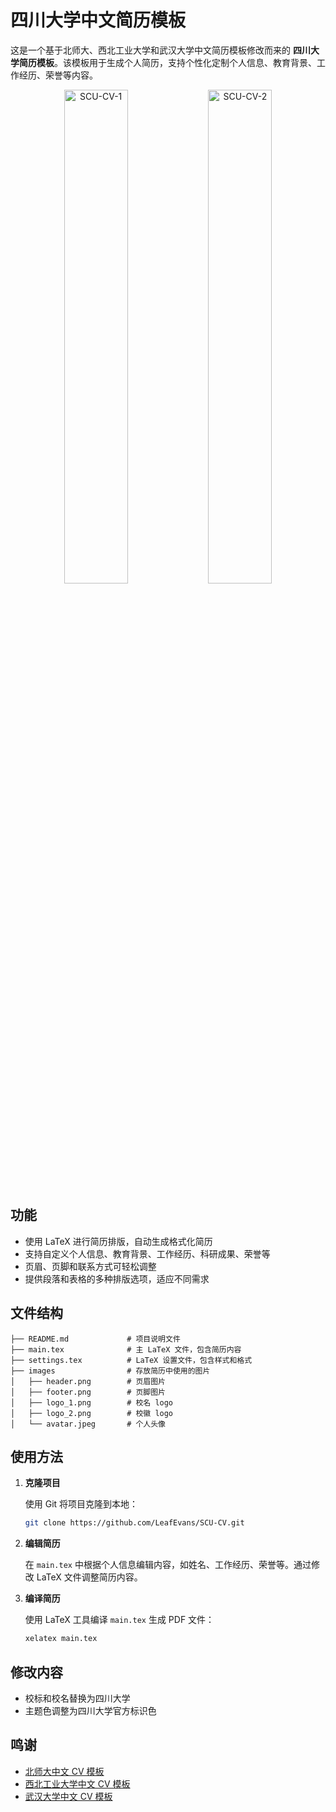 # 四川大学中文简历模板

这是一个基于北师大、西北工业大学和武汉大学中文简历模板修改而来的 **四川大学简历模板**。该模板用于生成个人简历，支持个性化定制个人信息、教育背景、工作经历、荣誉等内容。

<p align="center">
  <img src="https://leafalice-image.oss-cn-hangzhou.aliyuncs.com/img/c86e1906c81439c602ee6dde67e99b5.jpg" alt="SCU-CV-1" width="45%" />
  <img src="https://leafalice-image.oss-cn-hangzhou.aliyuncs.com/img/909bb73dddebedc368621499224c57d.jpg" alt="SCU-CV-2" width="45%" />
</p>

## 功能

- 使用 LaTeX 进行简历排版，自动生成格式化简历
- 支持自定义个人信息、教育背景、工作经历、科研成果、荣誉等
- 页眉、页脚和联系方式可轻松调整
- 提供段落和表格的多种排版选项，适应不同需求

## 文件结构

```
├── README.md             # 项目说明文件
├── main.tex              # 主 LaTeX 文件，包含简历内容
├── settings.tex          # LaTeX 设置文件，包含样式和格式
├── images                # 存放简历中使用的图片
│   ├── header.png        # 页眉图片
│   ├── footer.png        # 页脚图片
│   ├── logo_1.png        # 校名 logo
│   ├── logo_2.png        # 校徽 logo
│   └── avatar.jpeg       # 个人头像
```

## 使用方法

1. **克隆项目**

   使用 Git 将项目克隆到本地：

   ```bash
   git clone https://github.com/LeafEvans/SCU-CV.git
   ```

2. **编辑简历**

   在 `main.tex` 中根据个人信息编辑内容，如姓名、工作经历、荣誉等。通过修改 LaTeX 文件调整简历内容。

3. **编译简历**

   使用 LaTeX 工具编译 `main.tex` 生成 PDF 文件：

   ```bash
   xelatex main.tex
   ```

## 修改内容

- 校标和校名替换为四川大学
- 主题色调整为四川大学官方标识色

## 鸣谢

- [北师大中文 CV 模板](https://github.com/LeyuDame/BNUCV)
- [西北工业大学中文 CV 模板](https://www.overleaf.com/latex/templates/npu-cv/mncqzxhvfzrx)
- [武汉大学中文 CV 模板](https://www.overleaf.com/latex/templates/whuwu-han-da-xue-zhong-wen-jian-li-mo-ban/dbkvxrqjmzpd)